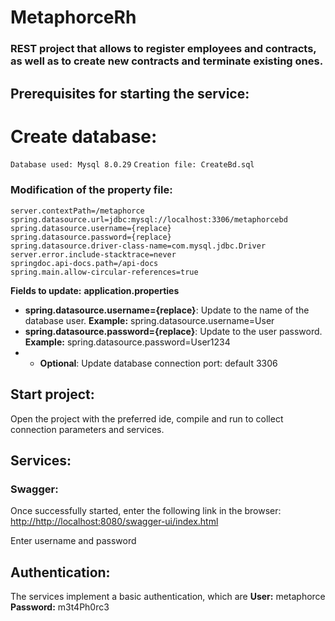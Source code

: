 # MetaphorceRh
### REST project that allows to register employees and contracts, as well as to create new contracts and terminate existing ones.

## Prerequisites for starting the service:

# Create database:
`Database used: Mysql 8.0.29`
`Creation file: CreateBd.sql`

### Modification of the property file:

```
server.contextPath=/metaphorce
spring.datasource.url=jdbc:mysql://localhost:3306/metaphorcebd
spring.datasource.username={replace}
spring.datasource.password={replace}
spring.datasource.driver-class-name=com.mysql.jdbc.Driver
server.error.include-stacktrace=never
springdoc.api-docs.path=/api-docs
spring.main.allow-circular-references=true
```
**Fields to update:**
**application.properties**
* **spring.datasource.username={replace}**: Update to the name of the database user. **Example:** spring.datasource.username=User
* **spring.datasource.password={replace}**: Update to the user password.  **Example:** spring.datasource.password=User1234
* * **Optional**: Update database connection port: default 3306 

## Start project:
Open the project with the preferred ide, compile and run to collect connection parameters and services.

## Services:
### Swagger:

Once successfully started, enter the following link in the browser: <http://http://localhost:8080/swagger-ui/index.html>

Enter username and password
## Authentication:
The services implement a basic authentication, which are **User:** metaphorce **Password:** m3t4Ph0rc3



